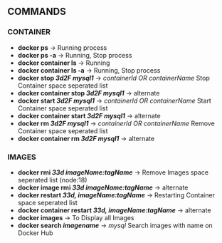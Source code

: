 ## COMMANDS

### CONTAINER

- **docker ps** -> Running process
- **docker ps -a** -> Running, Stop process
- **docker container ls** -> Running
- **docker container ls -a** -> Running, Stop process
- **docker stop *3d2F mysql1*** -> *containerId OR containerName* Stop Container space seperated list
- **docker container stop *3d2F mysql1*** -> alternate
- **docker start *3d2F mysql1*** -> *containerId OR containerName* Start Container space seperated list
- **docker container start *3d2F mysql1*** -> alternate
- **docker rm *3d2F mysql1*** ->  *containerId OR containerName* Remove Container space seperated list
- **docker container rm *3d2F mysql1*** ->  alternate
### IMAGES
- **docker rmi *33d imageName:tagName*** -> Remove Images space seperated list (node:18)
- **docker image rmi *33d imageName:tagName*** -> alternate
- **docker restart *33d, imageName:tagName*** -> Restarting Container space seperated list
- **docker container restart *33d, imageName:tagName*** -> alternate
- **docker images** -> To Display all Images
- **docker search *imagename*** -> *mysql* Search images with name on Docker Hub
